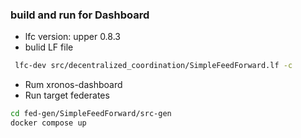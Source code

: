 ### build and run for Dashboard 
- lfc version: upper 0.8.3
- bulid LF file  

```sh
 lfc-dev src/decentralized_coordination/SimpleFeedForward.lf -c
```
- Rum xronos-dashboard
- Run target federates
```sh
cd fed-gen/SimpleFeedForward/src-gen
docker compose up
```
